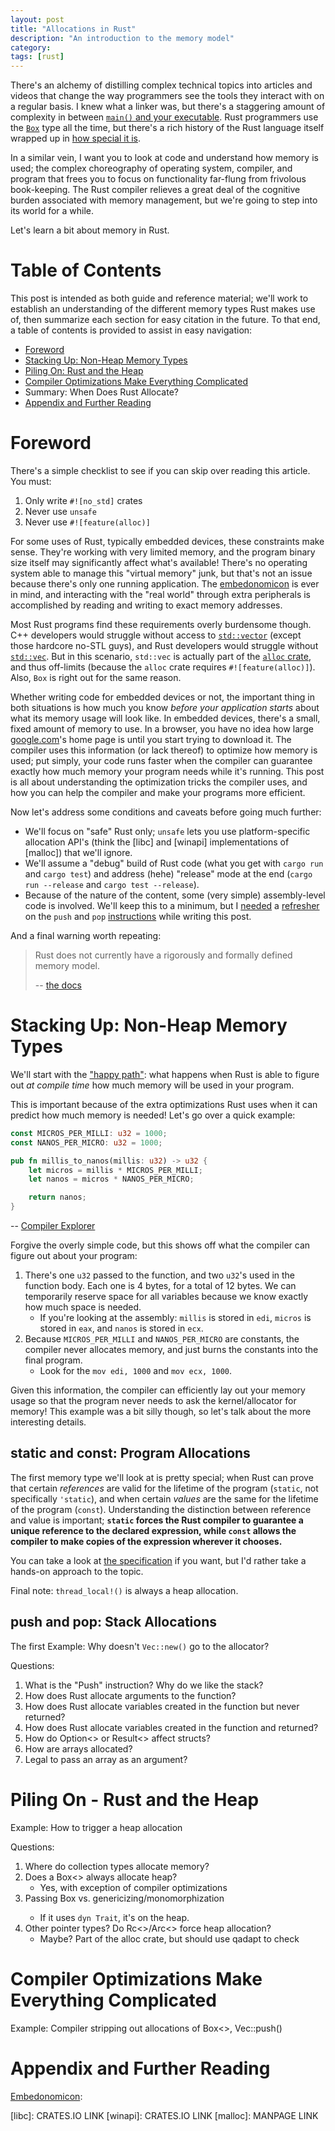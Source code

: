 ```yaml
---
layout: post
title: "Allocations in Rust"
description: "An introduction to the memory model"
category: 
tags: [rust]
---
```


There's an alchemy of distilling complex technical topics into articles and videos
that change the way programmers see the tools they interact with on a regular basis.
I knew what a linker was, but there's a staggering amount of complexity in between
[`main()` and your executable](https://www.youtube.com/watch?v=dOfucXtyEsU).
Rust programmers use the [`Box`](https://doc.rust-lang.org/stable/std/boxed/struct.Box.html)
type all the time, but there's a rich history of the Rust language itself wrapped up in
[how special it is](https://manishearth.github.io/blog/2017/01/10/rust-tidbits-box-is-special/).

In a similar vein, I want you to look at code and understand how memory is used;
the complex choreography of operating system, compiler, and program that frees you
to focus on functionality far-flung from frivolous book-keeping. The Rust compiler relieves
a great deal of the cognitive burden associated with memory management, but we're going
to step into its world for a while.

Let's learn a bit about memory in Rust.

# Table of Contents

This post is intended as both guide and reference material; we'll work to establish
an understanding of the different memory types Rust makes use of, then summarize each
section for easy citation in the future. To that end, a table of contents is provided
to assist in easy navigation:

- [Foreword](#foreword)
- [Stacking Up: Non-Heap Memory Types](#non-heap-memory-types)
- [Piling On: Rust and the Heap](#piling-on-rust-and-the-heap)
- [Compiler Optimizations Make Everything Complicated](#compiler-optimizations-make-everything-complicated)
- Summary: When Does Rust Allocate?
- [Appendix and Further Reading](#appendix-and-further-reading)

# Foreword

There's a simple checklist to see if you can skip over reading this article. You must:

1. Only write `#![no_std]` crates
2. Never use `unsafe`
3. Never use `#![feature(alloc)]`

For some uses of Rust, typically embedded devices, these constraints make sense.
They're working with very limited memory, and the program binary size itself may
significantly affect what's available! There's no operating system able to manage
this "virtual memory" junk, but that's not an issue because there's only one
running application. The [embedonomicon] is ever in mind, and interacting with the
"real world" through extra peripherals is accomplished by reading and writing to
exact memory addresses.

Most Rust programs find these requirements overly burdensome though. C++ developers
would struggle without access to [`std::vector`](https://en.cppreference.com/w/cpp/container/vector)
(except those hardcore no-STL guys), and Rust developers would struggle without
[`std::vec`](https://doc.rust-lang.org/std/vec/struct.Vec.html). But in this scenario,
`std::vec` is actually part of the [`alloc` crate](https://doc.rust-lang.org/alloc/vec/struct.Vec.html),
and thus off-limits (because the `alloc` crate requires `#![feature(alloc)]`).
Also, `Box` is right out for the same reason.

Whether writing code for embedded devices or not, the important thing in both situations
is how much you know *before your application starts* about what its memory usage will look like.
In embedded devices, there's a small, fixed amount of memory to use.
In a browser, you have no idea how large [google.com](https://www.google.com)'s home page is until you start
trying to download it. The compiler uses this information (or lack thereof) to optimize
how memory is used; put simply, your code runs faster when the compiler can guarantee exactly
how much memory your program needs while it's running. This post is all about understanding
the optimization tricks the compiler uses, and how you can help the compiler and make
your programs more efficient.

Now let's address some conditions and caveats before going much further:

- We'll focus on "safe" Rust only; `unsafe` lets you use platform-specific allocation API's
  (think the [libc] and [winapi] implementations of [malloc]) that we'll ignore.
- We'll assume a "debug" build of Rust code (what you get with `cargo run` and `cargo test`)
  and address (hehe) "release" mode at the end (`cargo run --release` and `cargo test --release`).
- Because of the nature of the content, some (very simple) assembly-level code is involved.
  We'll keep this to a minimum, but I [needed](https://stackoverflow.com/a/4584131/1454178)
  a [refresher](https://stackoverflow.com/a/26026278/1454178) on the `push` and `pop`
  [instructions](http://www.cs.virginia.edu/~evans/cs216/guides/x86.html)
  while writing this post.

And a final warning worth repeating:

> Rust does not currently have a rigorously and formally defined memory model.
>  
> -- [the docs](https://doc.rust-lang.org/std/ptr/fn.read_volatile.html)

# Stacking Up: Non-Heap Memory Types

We'll start with the ["happy path"](https://en.wikipedia.org/wiki/Happy_path):
what happens when Rust is able to figure out *at compile time* how much memory
will be used in your program.

This is important because of the extra optimizations Rust uses when it can predict
how much memory is needed! Let's go over a quick example:

```rust
const MICROS_PER_MILLI: u32 = 1000;
const NANOS_PER_MICRO: u32 = 1000;

pub fn millis_to_nanos(millis: u32) -> u32 {
    let micros = millis * MICROS_PER_MILLI;
    let nanos = micros * NANOS_PER_MICRO;

    return nanos;
}
```
-- [Compiler Explorer](https://godbolt.org/z/tOwngk)

Forgive the overly simple code, but this shows off what the compiler can figure out
about your program:

1. There's one `u32` passed to the function, and two `u32`'s used in the function body.
Each one is 4 bytes, for a total of 12 bytes. We can temporarily reserve space for all
variables because we know exactly how much space is needed.
    - If you're looking at the assembly: `millis` is stored in `edi`,
    `micros` is stored in `eax`, and `nanos` is stored in `ecx`.
2. Because `MICROS_PER_MILLI` and `NANOS_PER_MICRO` are constants, the compiler never
allocates memory, and just burns the constants into the final program.
    - Look for the `mov edi, 1000` and `mov ecx, 1000`.

Given this information, the compiler can efficiently lay out your memory usage so
that the program never needs to ask the kernel/allocator for memory! This example
was a bit silly though, so let's talk about the more interesting details.

## **static** and **const**: Program Allocations

The first memory type we'll look at is pretty special; when Rust can prove that
certain *references* are valid for the lifetime of the program (`static`,
not specifically `'static`), and when certain *values* are the same for the lifetime
of the program (`const`). Understanding the distinction between reference and value
is important; **`static` forces the Rust compiler to guarantee a unique reference
to the declared expression, while `const` allows the compiler to make copies of the
expression wherever it chooses.**

You can take a look at [the specification](https://github.com/rust-lang/rfcs/blob/master/text/0246-const-vs-static.md)
if you want, but I'd rather take a hands-on approach to the topic.

Final note: `thread_local!()` is always a heap allocation.

## **push** and **pop**: Stack Allocations

The first 
Example: Why doesn't `Vec::new()` go to the allocator?

Questions:

1. What is the "Push" instruction? Why do we like the stack?
2. How does Rust allocate arguments to the function?
3. How does Rust allocate variables created in the function but never returned?
4. How does Rust allocate variables created in the function and returned?
5. How do Option<> or Result<> affect structs?
6. How are arrays allocated?
7. Legal to pass an array as an argument?

# Piling On - Rust and the Heap

Example: How to trigger a heap allocation

Questions:

1. Where do collection types allocate memory?
2. Does a Box<> always allocate heap?
    - Yes, with exception of compiler optimizations
3. Passing Box<Trait> vs. genericizing/monomorphization
    - If it uses `dyn Trait`, it's on the heap.
4. Other pointer types? Do Rc<>/Arc<> force heap allocation?
    - Maybe? Part of the alloc crate, but should use qadapt to check

# Compiler Optimizations Make Everything Complicated

Example: Compiler stripping out allocations of Box<>, Vec::push()

# Appendix and Further Reading

[Embedonomicon]: 

[embedonomicon]: https://docs.rust-embedded.org/embedonomicon/
[libc]: CRATES.IO LINK
[winapi]: CRATES.IO LINK
[malloc]: MANPAGE LINK